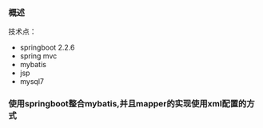 ### 概述
技术点：
- springboot 2.2.6
- spring mvc
- mybatis
- jsp
- mysql7
### 使用springboot整合mybatis,并且mapper的实现使用xml配置的方式